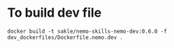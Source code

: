 # To build dev file 

```
docker build -t sakle/nemo-skills-nemo-dev:0.6.0 -f dev_dockerfiles/Dockerfile.nemo.dev .
```
